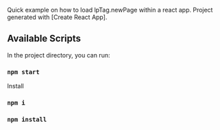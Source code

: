 Quick example on how to load lpTag.newPage within a react app.
Project generated with [Create React App].

## Available Scripts

In the project directory, you can run:

### `npm start`

Install

### `npm i`
### `npm install`
